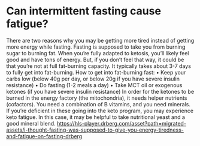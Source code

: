 # Can intermittent fasting cause fatigue?

There are two reasons why you may be getting more tired instead of getting more energy while fasting. Fasting is supposed to take you from burning sugar to burning fat. When you’re fully adapted to ketosis, you’ll likely feel good and have tons of energy. But, if you don’t feel that way, it could be that you’re not at full fat-burning capacity. It typically takes about 3-7 days to fully get into fat-burning. How to get into fat-burning fast: • Keep your carbs low (below 40g per day, or below 20g if you have severe insulin resistance) • Do fasting (1-2 meals a day) • Take MCT oil or exogenous ketones (if you have severe insulin resistance) In order for the ketones to be burned in the energy factory (the mitochondria), it needs helper nutrients (cofactors). You need a combination of B vitamins, and you need minerals. If you’re deficient in these going into the keto program, you may experience keto fatigue. In this case, it may be helpful to take nutritional yeast and a good mineral blend. https://hls-player.drberg.com/asset?path=migrated-assets/i-thought-fasting-was-supposed-to-give-you-energy-tiredness-and-fatigue-on-fasting-drberg